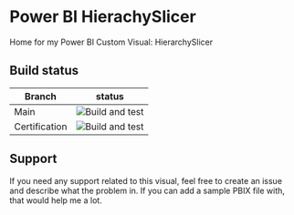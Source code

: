 # Power BI HierachySlicer

Home for my Power BI Custom Visual: HierarchySlicer

## Build status

| Branch        | status                                                                                                                           |
| ------------- | -------------------------------------------------------------------------------------------------------------------------------- |
| Main          | ![Build and test](https://github.com/liprec/powerbi-hierarchySlicer/workflows/Build%20and%20test/badge.svg?branch=main)          |
| Certification | ![Build and test](https://github.com/liprec/powerbi-hierarchySlicer/workflows/Build%20and%20test/badge.svg?branch=certification) |

## Support

If you need any support related to this visual, feel free to create an issue and describe what the problem in. If you can add a sample PBIX file with, that would help me a lot.
